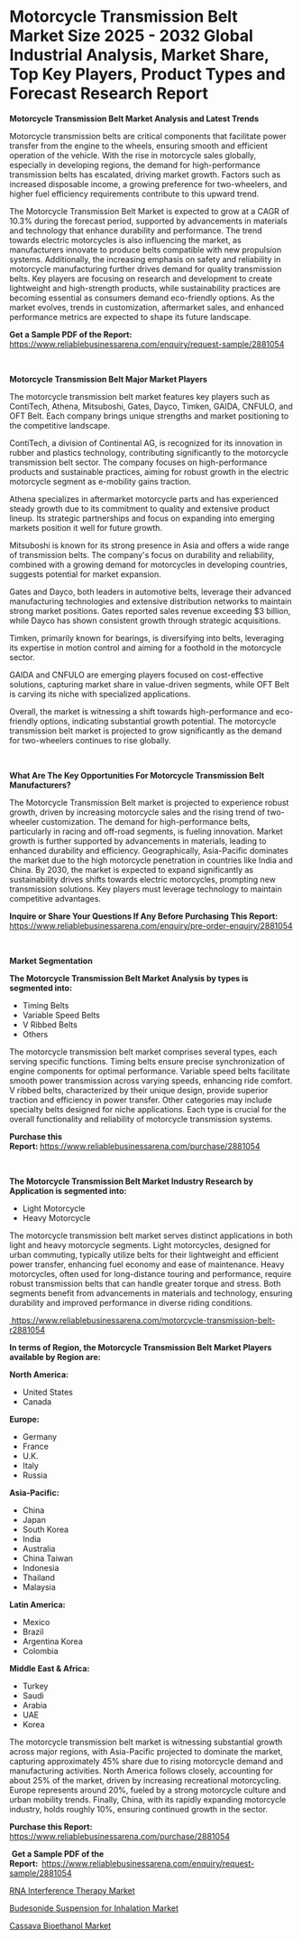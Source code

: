 <p><h1>Motorcycle Transmission Belt Market Size 2025 - 2032 Global Industrial Analysis, Market Share, Top Key Players, Product Types and Forecast Research Report</h1></p><p><strong>Motorcycle Transmission Belt Market Analysis and Latest Trends</strong></p>
<p><p>Motorcycle transmission belts are critical components that facilitate power transfer from the engine to the wheels, ensuring smooth and efficient operation of the vehicle. With the rise in motorcycle sales globally, especially in developing regions, the demand for high-performance transmission belts has escalated, driving market growth. Factors such as increased disposable income, a growing preference for two-wheelers, and higher fuel efficiency requirements contribute to this upward trend.</p><p>The Motorcycle Transmission Belt Market is expected to grow at a CAGR of 10.3% during the forecast period, supported by advancements in materials and technology that enhance durability and performance. The trend towards electric motorcycles is also influencing the market, as manufacturers innovate to produce belts compatible with new propulsion systems. Additionally, the increasing emphasis on safety and reliability in motorcycle manufacturing further drives demand for quality transmission belts. Key players are focusing on research and development to create lightweight and high-strength products, while sustainability practices are becoming essential as consumers demand eco-friendly options. As the market evolves, trends in customization, aftermarket sales, and enhanced performance metrics are expected to shape its future landscape.</p></p>
<p><strong>Get a Sample PDF of the Report:&nbsp;</strong> <a href="https://www.reliablebusinessarena.com/enquiry/request-sample/2881054?utm_campaign=1143&utm_medium=2&utm_source=Github&utm_content=ia&utm_term=12032025&utm_id=motorcycle-transmission-belt">https://www.reliablebusinessarena.com/enquiry/request-sample/2881054</a></p>
<p>&nbsp;</p>
<p><strong>Motorcycle Transmission Belt Major Market Players</strong></p>
<p><p>The motorcycle transmission belt market features key players such as ContiTech, Athena, Mitsuboshi, Gates, Dayco, Timken, GAIDA, CNFULO, and OFT Belt. Each company brings unique strengths and market positioning to the competitive landscape.</p><p>ContiTech, a division of Continental AG, is recognized for its innovation in rubber and plastics technology, contributing significantly to the motorcycle transmission belt sector. The company focuses on high-performance products and sustainable practices, aiming for robust growth in the electric motorcycle segment as e-mobility gains traction.</p><p>Athena specializes in aftermarket motorcycle parts and has experienced steady growth due to its commitment to quality and extensive product lineup. Its strategic partnerships and focus on expanding into emerging markets position it well for future growth.</p><p>Mitsuboshi is known for its strong presence in Asia and offers a wide range of transmission belts. The company's focus on durability and reliability, combined with a growing demand for motorcycles in developing countries, suggests potential for market expansion.</p><p>Gates and Dayco, both leaders in automotive belts, leverage their advanced manufacturing technologies and extensive distribution networks to maintain strong market positions. Gates reported sales revenue exceeding $3 billion, while Dayco has shown consistent growth through strategic acquisitions.</p><p>Timken, primarily known for bearings, is diversifying into belts, leveraging its expertise in motion control and aiming for a foothold in the motorcycle sector.</p><p>GAIDA and CNFULO are emerging players focused on cost-effective solutions, capturing market share in value-driven segments, while OFT Belt is carving its niche with specialized applications.</p><p>Overall, the market is witnessing a shift towards high-performance and eco-friendly options, indicating substantial growth potential. The motorcycle transmission belt market is projected to grow significantly as the demand for two-wheelers continues to rise globally.</p></p>
<p>&nbsp;</p>
<p><strong>What Are The Key Opportunities For Motorcycle Transmission Belt Manufacturers?</strong></p>
<p><p>The Motorcycle Transmission Belt market is projected to experience robust growth, driven by increasing motorcycle sales and the rising trend of two-wheeler customization. The demand for high-performance belts, particularly in racing and off-road segments, is fueling innovation. Market growth is further supported by advancements in materials, leading to enhanced durability and efficiency. Geographically, Asia-Pacific dominates the market due to the high motorcycle penetration in countries like India and China. By 2030, the market is expected to expand significantly as sustainability drives shifts towards electric motorcycles, prompting new transmission solutions. Key players must leverage technology to maintain competitive advantages.</p></p>
<p><strong>Inquire or Share Your Questions If Any Before Purchasing This Report:</strong> <a href="https://www.reliablebusinessarena.com/enquiry/pre-order-enquiry/2881054?utm_campaign=1143&utm_medium=2&utm_source=Github&utm_content=ia&utm_term=12032025&utm_id=motorcycle-transmission-belt">https://www.reliablebusinessarena.com/enquiry/pre-order-enquiry/2881054</a></p>
<p>&nbsp;</p>
<p><strong>Market Segmentation</strong></p>
<p><strong>The Motorcycle Transmission Belt Market Analysis by types is segmented into:</strong></p>
<p><ul><li>Timing Belts</li><li>Variable Speed Belts</li><li>V Ribbed Belts</li><li>Others</li></ul></p>
<p><p>The motorcycle transmission belt market comprises several types, each serving specific functions. Timing belts ensure precise synchronization of engine components for optimal performance. Variable speed belts facilitate smooth power transmission across varying speeds, enhancing ride comfort. V ribbed belts, characterized by their unique design, provide superior traction and efficiency in power transfer. Other categories may include specialty belts designed for niche applications. Each type is crucial for the overall functionality and reliability of motorcycle transmission systems.</p></p>
<p><strong>Purchase this Report:&nbsp;</strong><a href="https://www.reliablebusinessarena.com/purchase/2881054?utm_campaign=1143&utm_medium=2&utm_source=Github&utm_content=ia&utm_term=12032025&utm_id=motorcycle-transmission-belt">https://www.reliablebusinessarena.com/purchase/2881054</a></p>
<p>&nbsp;</p>
<p><strong>The Motorcycle Transmission Belt Market Industry Research by Application is segmented into:</strong></p>
<p><ul><li>Light Motorcycle</li><li>Heavy Motorcycle</li></ul></p>
<p><p>The motorcycle transmission belt market serves distinct applications in both light and heavy motorcycle segments. Light motorcycles, designed for urban commuting, typically utilize belts for their lightweight and efficient power transfer, enhancing fuel economy and ease of maintenance. Heavy motorcycles, often used for long-distance touring and performance, require robust transmission belts that can handle greater torque and stress. Both segments benefit from advancements in materials and technology, ensuring durability and improved performance in diverse riding conditions.</p></p>
<p><a href="https://www.reliablebusinessarena.com/motorcycle-transmission-belt-r2881054?utm_campaign=1143&utm_medium=2&utm_source=Github&utm_content=ia&utm_term=12032025&utm_id=motorcycle-transmission-belt">&nbsp;https://www.reliablebusinessarena.com/motorcycle-transmission-belt-r2881054</a></p>
<p><strong>In terms of Region, the Motorcycle Transmission Belt Market Players available by Region are:</strong></p>
<p>
    <p> <strong> North America: </strong>
        <ul>
            <li>United States</li>
            <li>Canada</li>
        </ul>
        </p> 
    <p> <strong> Europe: </strong>
        <ul>
            <li>Germany</li>
            <li>France</li>
            <li>U.K.</li>
            <li>Italy</li>
            <li>Russia</li>
        </ul>
        </p> 
    <p> <strong> Asia-Pacific: </strong>
        <ul>
            <li>China</li>
            <li>Japan</li>
            <li>South Korea</li>
            <li>India</li>
            <li>Australia</li>
            <li>China Taiwan</li>
            <li>Indonesia</li>
            <li>Thailand</li>
            <li>Malaysia</li>
        </ul>
        </p> 
    <p> <strong> Latin America: </strong>
        <ul>
            <li>Mexico</li>
            <li>Brazil</li>
            <li>Argentina Korea</li>
            <li>Colombia</li>
        </ul>
        </p> 
    <p> <strong> Middle East & Africa: </strong>
        <ul>
            <li>Turkey</li>
            <li>Saudi</li>
            <li>Arabia</li>
            <li>UAE</li>
            <li>Korea</li>
        </ul>
    </p>
    </p>
<p><p>The motorcycle transmission belt market is witnessing substantial growth across major regions, with Asia-Pacific projected to dominate the market, capturing approximately 45% share due to rising motorcycle demand and manufacturing activities. North America follows closely, accounting for about 25% of the market, driven by increasing recreational motorcycling. Europe represents around 20%, fueled by a strong motorcycle culture and urban mobility trends. Finally, China, with its rapidly expanding motorcycle industry, holds roughly 10%, ensuring continued growth in the sector.</p></p>
<p><strong>Purchase this Report: </strong><a href="https://www.reliablebusinessarena.com/purchase/2881054?utm_campaign=1143&utm_medium=2&utm_source=Github&utm_content=ia&utm_term=12032025&utm_id=motorcycle-transmission-belt">https://www.reliablebusinessarena.com/purchase/2881054</a></p>
<p>&nbsp;<strong>Get a Sample PDF of the Report:&nbsp;&nbsp;</strong><a href="https://www.reliablebusinessarena.com/enquiry/request-sample/2881054?utm_campaign=1143&utm_medium=2&utm_source=Github&utm_content=ia&utm_term=12032025&utm_id=motorcycle-transmission-belt">https://www.reliablebusinessarena.com/enquiry/request-sample/2881054</a></p>
<p><strong></strong></p>
<p><p><a href="https://github.com/giulyankela/Market-Research-Report-List-1/blob/main/rna-interference-therapy-market.md?utm_campaign=1143&utm_medium=2&utm_source=Github&utm_content=ia&utm_term=12032025&utm_id=motorcycle-transmission-belt">RNA Interference Therapy Market</a></p><p><a href="https://github.com/nacarnzina/Market-Research-Report-List-1/blob/main/budesonide-suspension-for-inhalation-market.md?utm_campaign=1143&utm_medium=2&utm_source=Github&utm_content=ia&utm_term=12032025&utm_id=motorcycle-transmission-belt">Budesonide Suspension for Inhalation Market</a></p><p><a href="https://github.com/theyasnare5w/Market-Research-Report-List-1/blob/main/cassava-bioethanol-market.md?utm_campaign=1143&utm_medium=2&utm_source=Github&utm_content=ia&utm_term=12032025&utm_id=motorcycle-transmission-belt">Cassava Bioethanol Market</a></p></p>